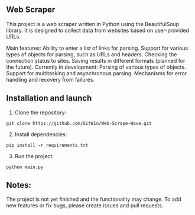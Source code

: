 ## Web Scraper
This project is a web scraper written in Python using the BeautifulSoup library. It is designed to collect data from websites based on user-provided URLs.

Main features:
Ability to enter a list of links for parsing.
Support for various types of objects for parsing, such as URLs and headers.
Checking the connection status to sites.
Saving results in different formats (planned for the future).
Currently in development:
Parsing of various types of objects.
Support for multitasking and asynchronous parsing.
Mechanisms for error handling and recovery from failures.

## Installation and launch
1. Clone the repository:
```
git clone https://github.com/GitW1n/Web-Scrape-Wave.git
```
2. Install dependencies:
```
pip install -r requirements.txt
```
3. Run the project:
```
python main.py
```

## Notes:
The project is not yet finished and the functionality may change.
To add new features or fix bugs, please create issues and pull requests.
